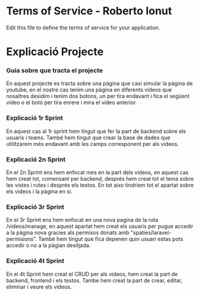# Terms of Service - Roberto Ionut

Edit this file to define the terms of service for your application.

# Explicació Projecte

### Guia sobre que tracta el projecte
En aquest projecte es tracta sobre una pàgina que casi simular la pàgina de youtube, en el nostre cas tenim una pàgina en diferents vídeos que nosaltres desidim i tenim dos botons, un per tira endavant i fica el següent vídeo o el botó per tira enrere i mira el vídeo anterior.

### Explicació 1r Sprint
En aquest cas al 1r sprint hem tingut que fer la part de backend sobre els usuaris i teams. També hem tingut que crear la base de dades que utilitzarem més endavant amb les camps corresponent per als videos.

### Explicació 2n Sprint
En el 2n Sprint ens hem enfocat mes en la part dels videos, en aquest cas hem creat tot, comensant per backend, després hem creat tot el tema sobre les vistes i rutes i després els testos. En tot aixo tindriem tot el apartat sobre els videos i la pàgina en si.

### Explicació 3r Sprint
En el 3r Sprint ens hem enfocat en una nova pagina de la ruta /videos/manage, en aquest apartat hem creat els usuaris per pugue accedir a la pàgina nova gracies als permisos donats amb "spaties/laravel-permisions". També hem tingut que fica depenen quin usuari estas pots accedir o no a la pàgian desitjada.

### Explicació 4t Sprint
En el 4t Sprint hem creat el CRUD per als videos, hem creat la part de backend, frontend i els testos. Tambe hem creat la part de crear, editar, eliminar i veure els videos. 
